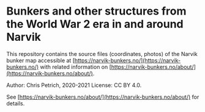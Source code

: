 # Bunkers and other structures from the World War 2 era in and around Narvik

This repository contains the source files (coordinates, photos) of the Narvik bunker map accessible at
[https://narvik-bunkers.no/](https://narvik-bunkers.no/) with related information on [https://narvik-bunkers.no/about/](https://narvik-bunkers.no/about/).

Author: Chris Petrich, 2020-2021
License: CC BY 4.0.

See [https://narvik-bunkers.no/about/](https://narvik-bunkers.no/about/) for details.